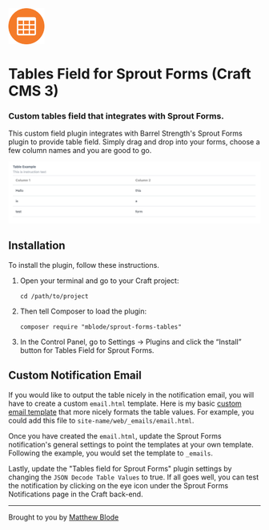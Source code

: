 <img src="resources/img/plugin-logo.png" alt="Icon" width=72 height=72>

# Tables Field for Sprout Forms (Craft CMS 3)

### Custom tables field that integrates with Sprout Forms.

This custom field plugin integrates with Barrel Strength's Sprout Forms plugin to provide table field. Simply drag and drop into your forms, choose a few column names and you are good to go.

![Output](screenshots/output.png)

## Installation

To install the plugin, follow these instructions.

1. Open your terminal and go to your Craft project:

       cd /path/to/project

2. Then tell Composer to load the plugin:

       composer require "mblode/sprout-forms-tables"

3. In the Control Panel, go to Settings → Plugins and click the “Install” button for Tables Field for Sprout Forms.

## Custom Notification Email

If you would like to output the table nicely in the notification email, you will have to create a custom `email.html` template. Here is my basic [custom email template](email.html) that more nicely formats the table values. For example, you could add this file to `site-name/web/_emails/email.html`.

Once you have created the `email.html`, update the Sprout Forms notification's general settings to point the templates at your own template. Following the example, you would set the template to `_emails`.

Lastly, update the "Tables field for Sprout Forms" plugin settings by changing the `JSON Decode Table Values` to true. If all goes well, you can test the notification by clicking on the eye icon under the Sprout Forms Notifications page in the Craft back-end.

-----

Brought to you by [Matthew Blode](https://matthewblode.com/)
